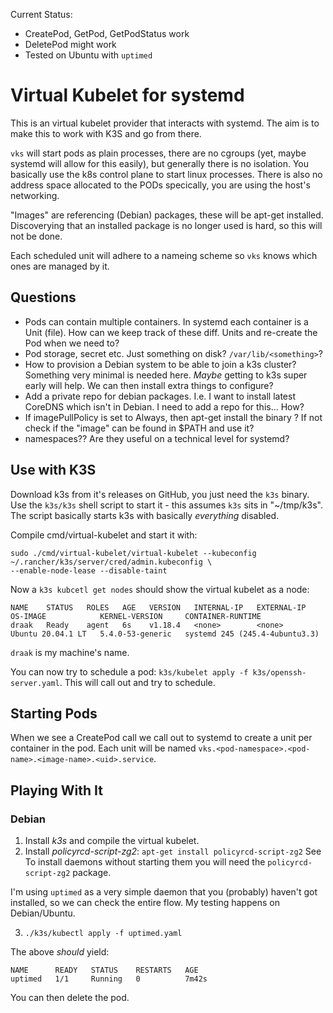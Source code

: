 Current Status:

* CreatePod, GetPod, GetPodStatus work
* DeletePod might work
* Tested on Ubuntu with `uptimed`

# Virtual Kubelet for systemd

This is an virtual kubelet provider that interacts with systemd. The aim is to make this to work
with K3S and go from there.

`vks` will start pods as plain processes, there are no cgroups (yet, maybe systemd will allow for
this easily), but generally there is no isolation. You basically use the k8s control plane to start
linux processes. There is also no address space allocated to the PODs specically, you are using the
host's networking.

"Images" are referencing (Debian) packages, these will be apt-get installed. Discoverying that an
installed package is no longer used is hard, so this will not be done.

Each scheduled unit will adhere to a nameing scheme so `vks` knows which ones are managed by it.

## Questions

* Pods can contain multiple containers. In systemd each container is a Unit (file). How can we keep
  track of these diff. Units and re-create the Pod when we need to?
* Pod storage, secret etc. Just something on disk? `/var/lib/<something>`?
* How to provision a Debian system to be able to join a k3s cluster? Something very minimal is
  needed here. _Maybe_ getting to k3s super early will help. We can then install extra things to
  configure?
* Add a private repo for debian packages. I.e. I want to install latest CoreDNS which isn't in
  Debian. I need to add a repo for this... How?
* If imagePullPolicy is set to Always, then apt-get install the binary ? If not check if the "image"
  can be found in $PATH and use it?
* namespaces?? Are they useful on a technical level for systemd?

## Use with K3S

Download k3s from it's releases on GitHub, you just need the `k3s` binary. Use the `k3s/k3s` shell
script to start it - this assumes `k3s` sits in "~/tmp/k3s". The script basically starts k3s with
basically _everything_ disabled.

Compile cmd/virtual-kubelet and start it with:

~~~
sudo ./cmd/virtual-kubelet/virtual-kubelet --kubeconfig ~/.rancher/k3s/server/cred/admin.kubeconfig \
--enable-node-lease --disable-taint
~~~

Now a `k3s kubcetl get nodes` should show the virtual kubelet as a node:
~~~
NAME    STATUS   ROLES   AGE   VERSION   INTERNAL-IP   EXTERNAL-IP   OS-IMAGE            KERNEL-VERSION     CONTAINER-RUNTIME
draak   Ready    agent   6s    v1.18.4   <none>        <none>        Ubuntu 20.04.1 LT   5.4.0-53-generic   systemd 245 (245.4-4ubuntu3.3)
~~~

`draak` is my machine's name.

You can now try to schedule a pod: `k3s/kubelet apply -f k3s/openssh-server.yaml`. This will call
out and try to schedule.

## Starting Pods

When we see a CreatePod call we call out to systemd to create a unit per container in the pod. Each
unit will be named `vks.<pod-namespace>.<pod-name>.<image-name>.<uid>.service`.

## Playing With It

### Debian

1. Install *k3s* and compile the virtual kubelet.
2. Install *policyrcd-script-zg2*: `apt-get install policyrcd-script-zg2` See
   To install daemons without starting them you will need the `policyrcd-script-zg2` package.

I'm using `uptimed` as a very simple daemon that you (probably) haven't got installed, so we can
check the entire flow. My testing happens on Debian/Ubuntu.

3. `./k3s/kubectl apply -f uptimed.yaml`

The above *should* yield:

~~~
NAME      READY   STATUS    RESTARTS   AGE
uptimed   1/1     Running   0          7m42s
~~~

You can then delete the pod.
